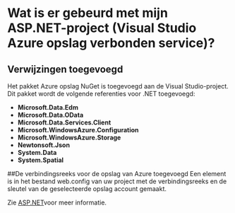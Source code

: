 <properties
    pageTitle="Wat is er gebeurd met mijn ASP.NET-project? | Microsoft Azure | Visual Studio verbonden services"
    description="Hierin wordt beschreven wat er gebeurt nadat Azure opslag toe te voegen aan een ASP.NET-project met behulp van Visual Studio services verbonden"
    services="storage"
    documentationCenter=""
    authors="TomArcher"
    manager="douge"
    editor=""/>

<tags
    ms.service="storage"
    ms.workload="web"
    ms.tgt_pltfrm="vs-what-happened"
    ms.devlang="na"
    ms.topic="article"
    ms.date="08/15/2016"
    ms.author="tarcher"/>

# <a name="what-happened-to-my-aspnet-project-visual-studio-azure-storage-connected-service"></a>Wat is er gebeurd met mijn ASP.NET-project (Visual Studio Azure opslag verbonden service)?

## <a name="references-added"></a>Verwijzingen toegevoegd

Het pakket Azure opslag NuGet is toegevoegd aan de Visual Studio-project.  
Dit pakket wordt de volgende referenties voor .NET toegevoegd:

- **Microsoft.Data.Edm**
- **Microsoft.Data.OData**
- **Microsoft.Data.Services.Client**
- **Microsoft.WindowsAzure.Configuration**
- **Microsoft.WindowsAzure.Storage**
- **Newtonsoft.Json**
- **System.Data**
- **System.Spatial**

##<a name="connection-string-for-azure-storage-added"></a>De verbindingsreeks voor de opslag van Azure toegevoegd
Een element is in het bestand web.config van uw project met de verbindingsreeks en de sleutel van de geselecteerde opslag account gemaakt.

Zie [ASP.NET](http://www.asp.net)voor meer informatie.
